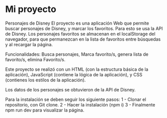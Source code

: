 # Mi proyecto
Personajes de Disney
El proyecto es una aplicación Web que permite buscar personajes de Disney, y marcar los favoritos. Para esto se usa la API de Disney. Los personajes favoritos se almacenan en el localStorage del navegador, para que permanezcan en la lista de favoritos entre búsquedas y al recargar la página.  

Funcionalidades: Busca personajes, Marca favorito/s, genera lista de favorito/s, elimina Favorito/s. 

Este proyecto se realizó con un HTML (con la estructura básica de la aplicación), JavaScript (contiene la lógica de la aplicación), y CSS (contienes los estilos de la aplicación). 

Los datos de los personajes se obtuvieron de la API de Disney. 

Para la instalación se deben seguir los siguiente pasos: 
1 - Clonar el repositorio, con Git clone. 
2 - Hacer la instalación (npm i)
3 - Finalmente npm run dev para visualizar la página. 

